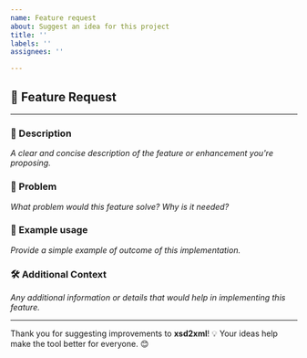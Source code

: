 ```yaml
---
name: Feature request
about: Suggest an idea for this project
title: ''
labels: ''
assignees: ''

---
```


## 🚀 Feature Request

---

### 🌟 Description
*A clear and concise description of the feature or enhancement you're proposing.*

### 🤔 Problem
*What problem would this feature solve? Why is it needed?*

### 📝 Example usage
*Provide a simple example of outcome of this implementation.*

### 🛠️ Additional Context

*Any additional information or details that would help in implementing this feature.*

---

Thank you for suggesting improvements to **xsd2xml**! 💡 Your ideas help make the tool better for everyone. 😊
